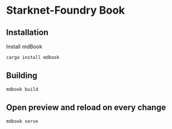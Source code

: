 # Starknet-Foundry Book

## Installation

Install mdBook 

```shell
cargo install mdbook
```

## Building

```shell
mdbook build
```

## Open preview and reload on every change

```shell
mdbook serve
```